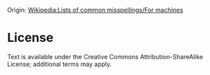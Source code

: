 Origin: [Wikipedia:Lists of common misspellings/For machines](https://en.wikipedia.org/wiki/Wikipedia:Lists_of_common_misspellings/For_machines)

# License

Text is available under the Creative Commons Attribution-ShareAlike License; additional terms may apply. 
